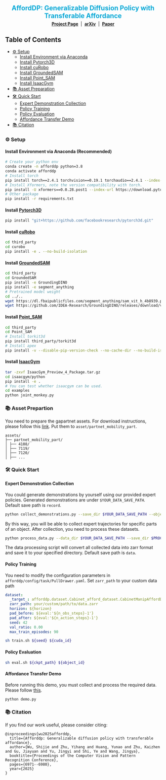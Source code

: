 <h1 style="text-align: center; font-size: 1.5em; margin-bottom: 5px;">
  <a href="https://afforddp.github.io/" style="color:rgb(3, 168, 214); text-decoration: none;">
    AffordDP: Generalizable Diffusion Policy with Transferable Affordance
  </a>
</h1>
<div align="center">
  <a href="https://afforddp.github.io/"><strong>Project Page</strong></a>
  &nbsp;|&nbsp;
  <a href="https://arxiv.org/abs/2412.03142"><strong>arXiv</strong></a>
  &nbsp;|&nbsp;
  <a href="https://openaccess.thecvf.com/content/CVPR2025/html/Wu_AffordDP_Generalizable_Diffusion_Policy_with_Transferable_Affordance_CVPR_2025_paper.html"><strong>Paper</strong></a>
</div>

## Table of Contents
- [⚙️ Setup](#️-setup)
  - [Install Environment via Anaconda](#install-environment-via-anaconda-recommended)
  - [Install Pytorch3D](#install-pytorch3d)
  - [Install cuRobo](#install-curobo)
  - [Install GroundedSAM](#install-groundedsam)
  - [Install Point_SAM](#install-point_sam)
  - [Install IsaacGym](#install-isaacgym)
- [📚 Asset Preparation](#-asset-preparation)
- [🛠️ Quick Start](#️-quick-start)
  - [Expert Demonstration Collection](#expert-demonstration-collection)
  - [Policy Training](#policy-training)
  - [Policy Evaluation](#policy-evaluation)
  - [Affordance Transfer Demo](#affordance-transfer-demo)
- [📚 Citation](#-citation)

### ⚙️ Setup

#### Install Environment via Anaconda (Recommended)
```bash
# Create your python env
conda create -n afforddp python=3.8
conda activate afforddp
# Install torch
pip install torch==2.4.1 torchvision==0.19.1 torchaudio==2.4.1 --index-url https://download.pytorch.org/whl/cu118 
# Install Xformers, note the version compatibility with torch.
pip install -U xformers==0.0.28.post1 --index-url https://download.pytorch.org/whl/cu118
# Other package
pip install -r requirements.txt
```

#### Install [Pytorch3D](https://github.com/facebookresearch/pytorch3d/blob/main/INSTALL.md)
```bash
pip install "git+https://github.com/facebookresearch/pytorch3d.git"
```
#### Install [cuRobo](https://curobo.org/get_started/1_install_instructions.html)
```bash
cd third_party
cd curobo
pip install -e . --no-build-isolation
```
#### Install [GroundedSAM](third_party/GroundedSAM/README.md)
```bash
cd third_party
cd GroundedSAM
pip install -e GroundingDINO
pip install -e segment_anything
# Pretrained model weight
cd ../..
wget https://dl.fbaipublicfiles.com/segment_anything/sam_vit_h_4b8939.pth -P assets/ckpts/
wget https://github.com/IDEA-Research/GroundingDINO/releases/download/v0.1.0-alpha/groundingdino_swint_ogc.pth -P assets/ckpts/
```
#### Install [Point_SAM](https://github.com/zyc00/Point-SAM/blob/main/README.md)
```bash
cd third_party
cd Point_SAM
# Install torkit3d
pip install third_party/torkit3d
# Install apex
pip install -v --disable-pip-version-check --no-cache-dir --no-build-isolation --config-settings "--build-option=--cpp_ext" --config-settings "--build-option=--cuda_ext" third_party/apex
```
#### Install [IsaacGym](https://developer.nvidia.com/isaac-gym/download)
```bash
tar -zxvf IsaacGym_Preview_4_Package.tar.gz
cd isaacgym/python
pip install -e .
# You can test whether isaacgym can be used.
cd examples
python joint_monkey.py
```
### 📚 Asset Prepartion
You need to prepare the gapartnet assets. For download instructions, please follow this [link](https://github.com/PKU-EPIC/GAPartNet). Put them to `asset/partnet_mobility_part`.
```text
assets/
├── partnet_mobility_part/
│ ├── 4108/
│ ├── 7119/
│ ├── 7120/
│ ├── ...
```

### 🛠️ Quick Start
#### Expert Demonstration Collection  <a id="expert-demonstration-collection"></a>
You could generate demonstrations by yourself using our provided expert policies. Generated demonstrations are under `$YOUR_DATA_SAVE_PATH`. Default save path is `record`.
```bash
python collect_demonstrations.py --save_dir $YOUR_DATA_SAVE_PATH --object_id $GAPartNet_obj_id --part_id $Manip_Part_id 
```
By this way,  you will be able to collect expert trajectories for specific parts of an object.
After collection, you need to process these datasets. 
```bash
python process_data.py --data_dir $YOUR_DATA_SAVE_PATH --save_dir $PROCESS_DATA_SAVE_PATH 
```
The data processing script will convert all collected data into zarr format and save it to your specified directory. Default save path is `data`.

#### Policy Training
You need to modify the configuration parameters in `afforddp/config/task/PullDrawer.yaml`. Set `zarr_path` to your custom data path
```yaml
dataset:
  _target_: afforddp.dataset.Cabinet_afford_dataset.CabinetManipAffordDataset
  zarr_path: your/custom/path/to/data.zarr
  horizon: ${horizon}
  pad_before: ${eval:'${n_obs_steps}-1'}
  pad_after: ${eval:'${n_action_steps}-1'}
  seed: 42
  val_ratio: 0.00
  max_train_episodes: 90
```
```bash
sh train.sh ${seed} ${cuda_id}
```

#### Policy Evaluation
```bash
sh eval.sh ${ckpt_path} ${object_id}
```
#### Affordance Transfer Demo
Before running this demo, you must collect and process the required data. Please follow [this](#expert-demonstration-collection).
```bash
python demo.py
```



### 📚 Citation

If you find our work useful, please consider citing:
```
@inproceedings{wu2025afforddp,
  title={Afforddp: Generalizable diffusion policy with transferable affordance},
  author={Wu, Shijie and Zhu, Yihang and Huang, Yunao and Zhu, Kaizhen and Gu, Jiayuan and Yu, Jingyi and Shi, Ye and Wang, Jingya},
  booktitle={Proceedings of the Computer Vision and Pattern Recognition Conference},
  pages={6971--6980},
  year={2025}
}
```



